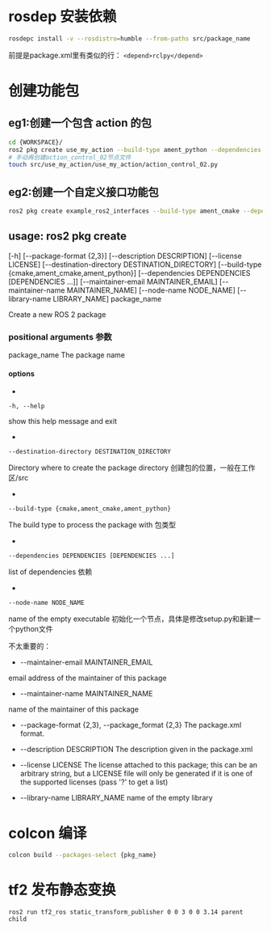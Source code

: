 # rosdep 安装依赖
```bash
rosdepc install -v --rosdistro=humble --from-paths src/package_name
```
前提是package.xml里有类似的行：
`<depend>rclpy</depend>`


# 创建功能包

## eg1:创建一个包含 action 的包
```bash
cd {WORKSPACE}/
ros2 pkg create use_my_action --build-type ament_python --dependencies rclpy my_action_interfaces --destination-directory src --node-name action_robot_02 --maintainer-name "TonyKerman" --maintainer-email "2676239430@qq.com"
# 手动再创建action_control_02节点文件
touch src/use_my_action/use_my_action/action_control_02.py
```


## eg2:创建一个自定义接口功能包
```bash
ros2 pkg create example_ros2_interfaces --build-type ament_cmake --dependencies rosidl_default_generators --destination-directory src 
```


## usage: ros2 pkg create

[-h] [--package-format {2,3}] [--description DESCRIPTION] [--license LICENSE] [--destination-directory DESTINATION_DIRECTORY] [--build-type {cmake,ament_cmake,ament_python}] [--dependencies DEPENDENCIES [DEPENDENCIES ...]] [--maintainer-email MAINTAINER_EMAIL] [--maintainer-name MAINTAINER_NAME] [--node-name NODE_NAME] [--library-name LIBRARY_NAME] package_name

Create a new ROS 2 package

### positional arguments 参数

package_name          The package name

#### options

-

    -h, --help            

show this help message and exit

-

    --destination-directory DESTINATION_DIRECTORY

Directory where to create the package directory 创建包的位置，一般在工作区/src

-

    --build-type {cmake,ament_cmake,ament_python}

The build type to process the package with 包类型

-

    --dependencies DEPENDENCIES [DEPENDENCIES ...]

list of dependencies 依赖

-

    --node-name NODE_NAME

name of the empty executable 初始化一个节点，具体是修改setup.py和新建一个python文件

不太重要的：

- --maintainer-email MAINTAINER_EMAIL

email address of the maintainer of this package

- --maintainer-name MAINTAINER_NAME

name of the maintainer of this package

- --package-format {2,3}, --package_format {2,3}
                        The package.xml format.

- --description DESCRIPTION
                        The description given in the package.xml

- --license LICENSE     The license attached to this package; this can be an arbitrary string, but a LICENSE file will only be generated if
                        it is one of the supported licenses (pass '?' to get a list)

- --library-name LIBRARY_NAME
                        name of the empty library

# colcon 编译
```bash
colcon build --packages-select {pkg_name}
```

# tf2 发布静态变换
```
ros2 run tf2_ros static_transform_publisher 0 0 3 0 0 3.14 parent child
```
